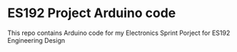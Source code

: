 # ES192 Project Arduino code

This repo contains Arduino code for my Electronics Sprint Porject for ES192 Engineering Design
